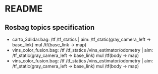 # README
## Rosbag topics specification
- carto_3dlidar.bag: /tf /tf_statics | aim: /tf_static(gray_camera_left -> base_link) mul /tf(base_link -> map)
- vins_color_fusion.bag: /tf /tf_statics /vins_estimator/odometry | aim: /tf_static(gray_camera_left -> base_link) mul /tf(body -> map)
- vins_color_fusion.bag: /tf /tf_statics /vins_estimator/odometry | aim: /tf_static(gray_camera_left -> base_link) mul /tf(body -> map)
